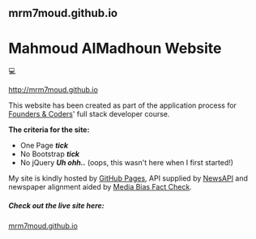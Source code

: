 ## mrm7moud.github.io

# Mahmoud AlMadhoun Website

:computer:

http://mrm7moud.github.io


This website has been created as part of the application process for [Founders &amp; Coders](http://www.foundersandcoders.com/)' full stack developer course.

**The criteria for the site:**
* One Page **_tick_**
* No Bootstrap **_tick_**
* No jQuery **_Uh ohh.._** (oops, this wasn't here when I first started!)

My site is kindly hosted by [GitHub Pages](https://pages.github.com/), API supplied by [NewsAPI](https://newsapi.org/) and newspaper alignment aided by [Media Bias Fact Check](https://mediabiasfactcheck.com/).

##### Check out the live site here:
[mrm7moud.github.io](mrm7moud.github.io)
